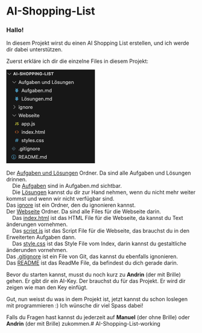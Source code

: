 # AI-Shopping-List

### Hallo!

In diesem Projekt wirst du einen AI Shopping List erstellen, und ich werde dir dabei unterstützen. <br>

Zuerst erkläre ich dir die einzelne Files in diesem Projekt:

![Project files](/ignore/Project_Files.png)

Der [Aufgaben und Lösungen](/Aufgaben%20und%20Lösungen/) Ordner. Da sind alle Aufgaben und Lösungen drinnen. <br>
&nbsp;&nbsp;&nbsp; Die [Aufgaben](/Aufgaben%20und%20Lösungen/Aufgaben.md) sind in Aufgaben.md sichtbar. <br>
&nbsp;&nbsp;&nbsp; Die [Lösungen](/Aufgaben%20und%20Lösungen/Tutorial%20(Lösungen).md) kannst du dir zur Hand nehmen, wenn du nicht mehr weiter kommst und wenn wir nicht verfügbar sind. <br>
Das [ignore](/) ist ein Ordner, den du ignonieren kannst. <br>
Der [Webseite](/Webseite/) Ordner. Da sind alle Files für die Webseite darin. <br>
&nbsp;&nbsp;&nbsp; Das [index.html](/Webseite/index.html) ist das HTML File für die Webseite, da kannst du Text änderungen vornehmen. <br>
&nbsp;&nbsp;&nbsp; Das [script.js](/Webseite/script.js) ist das Script File für die Webseite, das brauchst du in den Erweiterten Aufgaben dann. <br>
&nbsp;&nbsp;&nbsp; Das [style.css](/Webseite/styles.css) ist das Style File vom Index, darin kannst du gestaltliche änderunden vornehmen. <br>
Das [.gitignore](/.gitignore.md) ist ein File von Git, das kannst du ebenfalls ignonieren. <br>
Das [README](/README.md) ist das ReadMe File, da befindest du dich gerade darin. <br>

Bevor du starten kannst, musst du noch kurz zu **Andrin** (der mit Brille) gehen. Er gibt dir ein AI-Key. Der brauchst du für das Projekt. Er wird dir zeigen wie man den Key einfügt.

Gut, nun weisst du was in dem Projekt ist, jetzt kannst du schon loslegen mit programmieren :) Ich wünsche dir viel Spass dabei!

Falls du Fragen hast kannst du jederzeit auf **Manuel** (der ohne Brille) oder **Andrin** (der mit Brille) zukommen.# AI-Shopping-List-working
